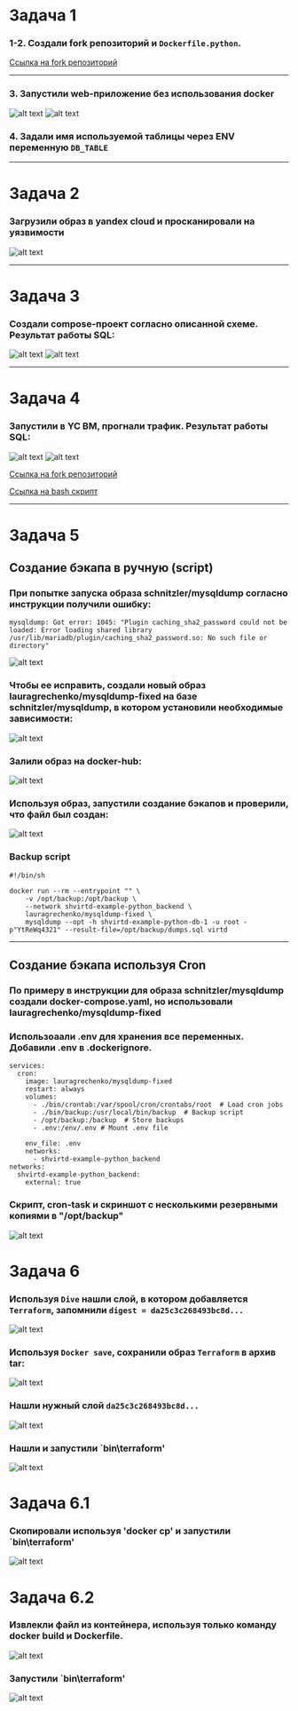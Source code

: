 # Задача 1
### 1-2. Создали fork репозиторий и `Dockerfile.python`.
[Ссылка на fork репозиторий](https://github.com/lauragrechenko/shvirtd-example-python)

-------------------

### 3. Запустили web-приложение без использования docker
![alt text](image-6.png)
![alt text](image-5.png)

### 4. Задали имя используемой таблицы через ENV переменную `DB_TABLE`

-------------------

# Задача 2
### Загрузили образ в yandex cloud и просканировали на уязвимости
![alt text](image.png)

-------------------

# Задача 3
### Создали compose-проект согласно описанной схеме. Результат работы SQL:
![alt text](image-1.png)
![alt text](image-2.png)

-------------------

# Задача 4
### Запустили в YC ВМ, прогнали трафик. Результат работы SQL:
![alt text](image-3.png)
![alt text](image-4.png)

[Ссылка на fork репозиторий](https://github.com/lauragrechenko/shvirtd-example-python)

[Ссылка на bash скрипт](https://github.com/lauragrechenko/shvirtd-example-python/blob/main/setup.sh)

-------------------

# Задача 5
## Создание бэкапа в ручную (script)
### При попытке запуска образа schnitzler/mysqldump согласно инструкции получили ошибку:
```
mysqldump: Got error: 1045: "Plugin caching_sha2_password could not be loaded: Error loading shared library /usr/lib/mariadb/plugin/caching_sha2_password.so: No such file or directory"
```
![alt text](<Screenshot from 2025-02-19 18-17-44.png>)

### Чтобы ее исправить, создали новый образ lauragrechenko/mysqldump-fixed на базе schnitzler/mysqldump, в котором установили необходимые зависимости:
![alt text](<Screenshot from 2025-02-19 18-15-59.png>)

### Залили образ на docker-hub:
![alt text](<Screenshot from 2025-02-19 18-16-51.png>)

### Используя образ, запустили создание бэкапов и проверили, что файл был создан:
![alt text](<Screenshot from 2025-02-19 18-12-35.png>)

### Backup script
```
#!/bin/sh

docker run --rm --entrypoint "" \
    -v /opt/backup:/opt/backup \
    --network shvirtd-example-python_backend \
    lauragrechenko/mysqldump-fixed \
    mysqldump --opt -h shvirtd-example-python-db-1 -u root -p"YtReWq4321" --result-file=/opt/backup/dumps.sql virtd

```
-------------------
## Создание бэкапа используя Cron
### По примеру в инструкции для образа schnitzler/mysqldump создали docker-compose.yaml, но использовали lauragrechenko/mysqldump-fixed
### Использоаали .env для хранения все переменных. Добавили .env в .dockerignore.
```
services:
  cron:
    image: lauragrechenko/mysqldump-fixed
    restart: always
    volumes:
      - ./bin/crontab:/var/spool/cron/crontabs/root  # Load cron jobs
      - ./bin/backup:/usr/local/bin/backup  # Backup script
      - /opt/backup:/backup  # Store backups
      - .env:/env/.env # Mount .env file

    env_file: .env
    networks:
      - shvirtd-example-python_backend
networks:
  shvirtd-example-python_backend:
    external: true
```
### Скрипт, cron-task и скриншот с несколькими резервными копиями в "/opt/backup"
![alt text](<Screenshot from 2025-02-19 21-25-49.png>)


# Задача 6 
### Используя `Dive` нашли слой, в котором добавляется `Terraform`, запомнили `digest = da25c3c268493bc8d...`
![alt text](<Screenshot from 2025-02-20 14-22-24.png>) 
### Используя `Docker save`, сохранили образ `Terraform` в архив tar:
![alt text](<Screenshot from 2025-02-20 14-40-02.png>)
### Нашли нужный слой `da25c3c268493bc8d...`
![alt text](<Screenshot from 2025-02-20 14-40-31.png>)
### Нашли и запустили `bin\terraform'
![alt text](<Screenshot from 2025-02-20 14-41-18.png>)

# Задача 6.1
### Скопировали используя 'docker cp' и запустили `bin\terraform'
![alt text](<Screenshot from 2025-02-20 15-09-06.png>)

# Задача 6.2
### Извлекли файл из контейнера, используя только команду docker build и Dockerfile. 
![alt text](<Screenshot from 2025-02-20 15-18-38.png>)
### Запустили `bin\terraform'
![alt text](<Screenshot from 2025-02-20 15-19-52.png>)